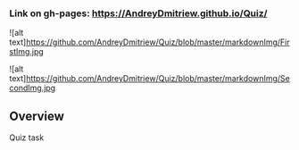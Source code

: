  ### Link on gh-pages: https://AndreyDmitriew.github.io/Quiz/
 
 ![alt text]https://github.com/AndreyDmitriew/Quiz/blob/master/markdownImg/FirstImg.jpg
 
 ![alt text]https://github.com/AndreyDmitriew/Quiz/blob/master/markdownImg/SecondImg.jpg
 
 
 
 
 
 
 
 ## Overview
 
 Quiz task

